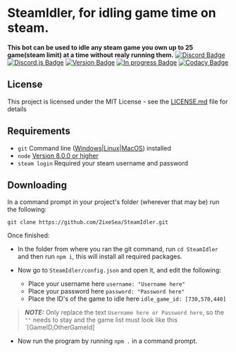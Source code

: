 # SteamIdler, for idling game time on steam.
**This bot can be used to idle any steam game you own up to 25 game(steam limit) at a time without realy running them.**
[![Discord Badge](https://discordapp.com/api/guilds/98834803738054656/embed.png)](https://discordapp.com/invite/bZt8WkS)
[![Discord.js Badge](https://img.shields.io/badge/steam-user-blue.svg)](https://github.com/DoctorMcKay/node-steam-user)
[![Version Badge](https://img.shields.io/badge/Version-1.0.0-green.svg)](https://github.com/ZixeSea/SteamIdler)
[![In progress Badge](https://img.shields.io/badge/In%20progress-no-red.svg)](https://zixesea.com)
[![Codacy Badge](https://api.codacy.com/project/badge/Grade/3eb8a2ad06bf4208ac94ca4ad4efe0f5)](https://www.codacy.com/app/ZixeSea/SteamIdler?utm_source=github.com&amp;utm_medium=referral&amp;utm_content=ZixeSea/SteamIdler&amp;utm_campaign=Badge_Grade)

## License
This project is licensed under the MIT License - see the [LICENSE.md](https://github.com/ZixeSea/SteamIdler/blob/master/LICENSE.md) file for details

## Requirements
- `git` Command line ([Windows](https://git-scm.com/download/win)|[Linux](https://git-scm.com/book/en/v2/Getting-Started-Installing-Git)|[MacOS](https://git-scm.com/download/mac)) installed
- `node` [Version 8.0.0 or higher](https://nodejs.org)
- `steam login` Required your steam username and password

## Downloading
In a command prompt in your project's folder (wherever that may be) run the following:

`git clone https://github.com/ZixeSea/SteamIdler.git`

Once finished:

- In the folder from where you ran the git command, run `cd SteamIdler` and then run `npm i`, this will install all required packages.

- Now go to `SteamIdler/config.json` and open it, and edit the following:
  * Place your username here `username: "Username here"`
  * Place your password here `password: "Password here"`
  * Place the ID's of the game to idle here `idle_game_id: [730,570,440]`
>***NOTE:*** Only replace the text `Username here or Password here`, so the `""` needs to stay and the game list must look like this `[GameID,OtherGameId]

- Now run the program by running `npm .` in a command prompt.
